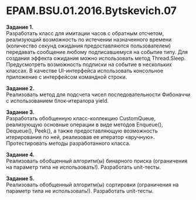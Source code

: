# EPAM.BSU.01.2016.Bytskevich.07

<b>Задание 1.</b><br>Разработать класс для имитации часов с обратным отсчетом, реализующий возможность по истечении назначенного времени (количество секунд ожидания предоставляются пользователем) передавать сообщение любому подписавшемуся на событие типу. Для создания эффекта ожидания можно использовать метод Thread.Sleep. Предусмотреть возможность подписки на событие в нескольких классах. В качестве UI-интерфейса использовать консольное приложение с интерфейсом командной строки.<br>

<b>Задание 2.</b> <br>Реализовать метод для подсчета чисел последовательности Фибоначчи с использованием блок-итератора yield.<br>

<b>Задание 3.</b> <br>Разработать обобщенную класс-коллекцию CustomQueue, реализующую основные операции в виде методов Enqueue(), Dequeue(), Peek(), а также предоставляющую возможность итерирования по ней, реализовав ее итератор «вручную». Протестировать методы разработанного класса.<br>

<b>Задание 4.</b> <br>Реализовать обобщенный алгоритм(ы) бинарного поиска (ограничения на параметр типа не использовать!). Разработать unit-тесты. <br>

<b>Задание 5. </b><br>Реализовать обобщенный алгоритм(ы) сортировки (ограничения на параметр типа не использовать!). Разработать unit-тесты.

